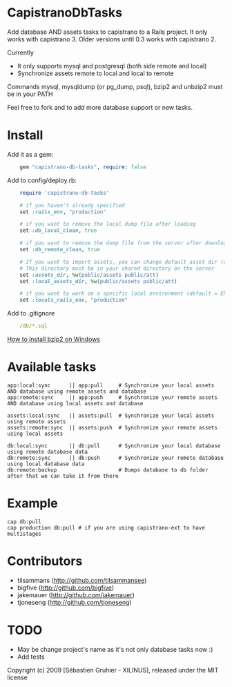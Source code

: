 CapistranoDbTasks
=================

Add database AND assets tasks to capistrano to a Rails project.
It only works with capistrano 3. Older versions until 0.3 works with capistrano 2.

Currently

* It only supports mysql and postgresql (both side remote and local)
* Synchronize assets remote to local and local to remote

Commands mysql, mysqldump (or pg_dump, psql), bzip2 and unbzip2 must be in your PATH

Feel free to fork and to add more database support or new tasks.

Install
=======

Add it as a gem:

```ruby
    gem "capistrano-db-tasks", require: false
```

Add to config/deploy.rb:

```ruby
    require 'capistrano-db-tasks'

    # if you haven't already specified
    set :rails_env, "production"

    # if you want to remove the local dump file after loading
    set :db_local_clean, true

    # if you want to remove the dump file from the server after downloading
    set :db_remote_clean, true

    # If you want to import assets, you can change default asset dir (default = system)
    # This directory must be in your shared directory on the server
    set :assets_dir, %w(public/assets public/att)
    set :local_assets_dir, %w(public/assets public/att)

    # if you want to work on a specific local environment (default = ENV['RAILS_ENV'] || 'development')
    set :locals_rails_env, "production"
```

Add to .gitignore
```yml
    /db/*.sql
```


[How to install bzip2 on Windows](http://stackoverflow.com/a/25625988/3324219)

Available tasks
===============

    app:local:sync      || app:pull     # Synchronize your local assets AND database using remote assets and database
    app:remote:sync     || app:push     # Synchronize your remote assets AND database using local assets and database

    assets:local:sync   || assets:pull  # Synchronize your local assets using remote assets
    assets:remote:sync  || assets:push  # Synchronize your remote assets using local assets

    db:local:sync       || db:pull      # Synchronize your local database using remote database data
    db:remote:sync      || db:push      # Synchronize your remote database using local database data
    db:remote:backup                    # Dumps database to db folder after that we can take it from there

Example
=======

    cap db:pull
    cap production db:pull # if you are using capistrano-ext to have multistages


Contributors
============

* tilsammans (http://github.com/tilsammansee)
* bigfive    (http://github.com/bigfive)
* jakemauer  (http://github.com/jakemauer)
* tjoneseng  (http://github.com/tjoneseng)

TODO
====

* May be change project's name as it's not only database tasks now :)
* Add tests

Copyright (c) 2009 [Sébastien Gruhier - XILINUS], released under the MIT license
